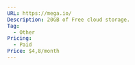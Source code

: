 ```yaml
---
URL: https://mega.io/
Description: 20GB of Free cloud storage.
Tag:
  - Other
Pricing:
  - Paid
Price: $4,8/month
---
```

